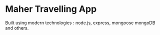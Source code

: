 # Maher Travelling App
Built using modern technologies : node.js, express, mongoose mongoDB and others. 

